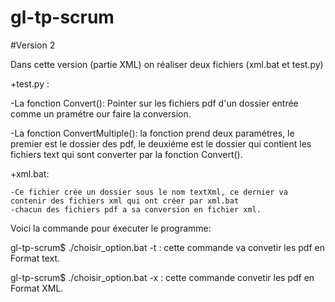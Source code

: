 # gl-tp-scrum
#Version 2

Dans cette version (partie XML) on réaliser deux fichiers (xml.bat et test.py)

+test.py :

  -La fonction Convert(): Pointer sur les fichiers pdf d'un dossier entrée comme un pramétre our faire la conversion.
  
  -La fonction ConvertMultiple(): la fonction prend deux paramétres, le premier est le dossier des pdf, le deuxiéme est le dossier qui contient les fichiers text qui sont converter par la fonction Convert().

+xml.bat:

    -Ce fichier crée un dossier sous le nom textXml, ce dernier va contenir des fichiers xml qui ont créer par xml.bat
    -chacun des fichiers pdf a sa conversion en fichier xml.
Voici la commande pour éxecuter le programme: 

gl-tp-scrum$ ./choisir_option.bat -t : cette commande va convetir les pdf  en Format text.

gl-tp-scrum$ ./choisir_option.bat -x : cette commande convetir les pdf en Format XML.
